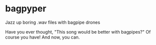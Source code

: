 # bagpyper
Jazz up boring .wav files with bagpipe drones

Have you ever thought, "This song would be better with bagpipes?" Of course you have! And now, you can.
